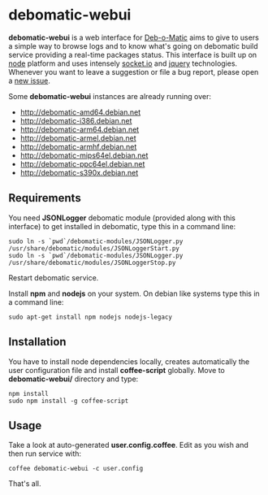 debomatic-webui
===============

**debomatic-webui** is a web interface for [Deb-o-Matic](http://debomatic.github.io) aims to give to users a simple way to browse logs and to know what's going on debomatic build service providing a real-time packages status.
This interface is built up on [node](http://nodejs.org/) platform and uses intensely [socket.io](http://socket.io/) and [jquery](http://jquery.com/) technologies.
Whenever you want to leave a suggestion or file a bug report, please open a [new issue](https://github.com/LeoIannacone/debomatic-webui/issues).

Some **debomatic-webui** instances are already running over:
 * http://debomatic-amd64.debian.net
 * http://debomatic-i386.debian.net
 * http://debomatic-arm64.debian.net
 * http://debomatic-armel.debian.net
 * http://debomatic-armhf.debian.net
 * http://debomatic-mips64el.debian.net
 * http://debomatic-ppc64el.debian.net
 * http://debomatic-s390x.debian.net

## Requirements

You need **JSONLogger** debomatic module (provided along with this interface) to get installed in debomatic, type this in a command line:
```
sudo ln -s `pwd`/debomatic-modules/JSONLogger.py /usr/share/debomatic/modules/JSONLoggerStart.py
sudo ln -s `pwd`/debomatic-modules/JSONLogger.py /usr/share/debomatic/modules/JSONLoggerStop.py
```
Restart debomatic service.


Install **npm** and **nodejs** on your system. On debian like systems type this in a command line:
```
sudo apt-get install npm nodejs nodejs-legacy
```

## Installation

You have to install node dependencies locally, creates automatically the user configuration file and install **coffee-script** globally. Move to **debomatic-webui/** directory and type:
```
npm install
sudo npm install -g coffee-script
```


## Usage

Take a look at auto-generated **user.config.coffee**.  Edit as you wish and then run service with:
```
coffee debomatic-webui -c user.config
```

That's all.
